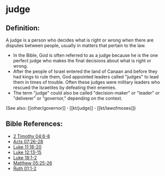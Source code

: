 # judge #

## Definition: ##

A judge is a person who decides what is right or wrong when there are disputes between people, usually in matters that pertain to the law.

* In the Bible, God is often referred to as a judge because he is the one perfect judge who makes the final decisions about what is right or wrong.
* After the people of Israel entered the land of Canaan and before they had kings to rule them, God appointed leaders called "judges" to lead them in times of trouble. Often these judges were military leaders who rescued the Israelites by defeating their enemies.
* The term "judge" could also be called "decision-maker" or "leader" or "deliverer" or "governor," depending on the context.

(See also: [[other/governor]] **·** [[kt/judge]] **·** [[kt/lawofmoses]])

## Bible References: ##

* [2 Timothy 04:6-8](en/tn/2ti/help/04/06)
* [Acts 07:26-28](en/tn/act/help/07/26)
* [Luke 11:18-20](en/tn/luk/help/11/18)
* [Luke 12:13-15](en/tn/luk/help/12/13)
* [Luke 18:1-2](en/tn/luk/help/18/01)
* [Matthew 05:25-26](en/tn/mat/help/05/25)
* [Ruth 01:1-2](en/tn/rut/help/01/01)